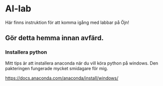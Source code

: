 # AI-lab

Här finns instruktion för att komma igång med labbar på Öjn!

## Gör detta hemma innan avfärd.

### Installera python
Mitt tips är att installera anaconda när du vill köra python på windows. 
Den pakteringen fungerade mycket smidagare för mig.

https://docs.anaconda.com/anaconda/install/windows/
